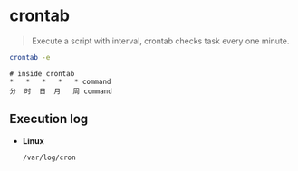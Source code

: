 # crontab

> Execute a script with interval, crontab checks task every one minute.

```bash
crontab -e
```

```text
# inside crontab
*   *   *   *   * command
分  时  日  月   周 command
```

## Execution log

- **Linux**

    `/var/log/cron`